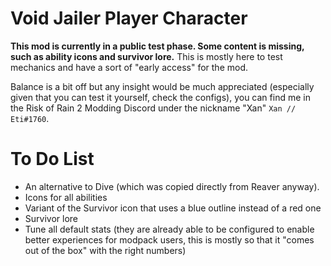 # Void Jailer Player Character

**This mod is currently in a public test phase. Some content is missing, such as ability icons and survivor lore.** This is mostly here to test mechanics and have a sort of "early access" for the mod.

Balance is a bit off but any insight would be much appreciated (especially given that you can test it yourself, check the configs), you can find me in the Risk of Rain 2 Modding Discord under the nickname "Xan" `Xan // Eti#1760`.

# To Do List
* An alternative to Dive (which was copied directly from Reaver anyway).
* Icons for all abilities
* Variant of the Survivor icon that uses a blue outline instead of a red one
* Survivor lore
* Tune all default stats (they are already able to be configured to enable better experiences for modpack users, this is mostly so that it "comes out of the box" with the right numbers)
